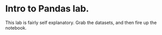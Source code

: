 # Intro to Pandas lab. 

This lab is fairly self explanatory. Grab the datasets, and then fire up the notebook.

